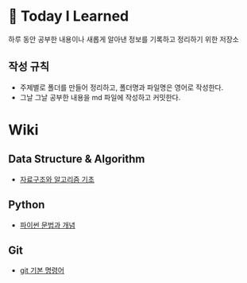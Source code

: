 # :memo: Today I Learned
하루 동안 공부한 내용이나 새롭게 알아낸 정보를 기록하고 정리하기 위한 저장소



## **작성 규칙**
- 주제별로 폴더를 만들어 정리하고, 폴더명과 파일명은 영어로 작성한다.
- 그날 그날 공부한 내용을 md 파일에 작성하고 커밋한다.

# Wiki

## Data Structure & Algorithm
* [자료구조와 알고리즘 기초](https://github.com/dudtjakdl/TIL/blob/main/Data_Structure_and_Algorithm/basic.md)

## Python
* [파이썬 문법과 개념](https://github.com/dudtjakdl/TIL/blob/main/Python/python.md)

## Git
* [git 기본 명령어](https://github.com/dudtjakdl/TIL/blob/main/Git/git_basic.md)
